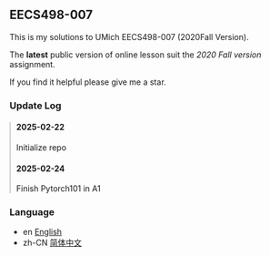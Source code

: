 ## EECS498-007
This is my solutions to UMich EECS498-007 (2020Fall Version).

The **latest** public version of online lesson suit the *2020 Fall version* assignment.

If you find it helpful please give me a star.
### Update Log
<div style="border-left: 2px solid #ccc; padding-left: 10px;">
  <h4>2025-02-22</h4>
  <p>Initialize repo</p>
  
  <h4>2025-02-24</h4>
  <p>Finish Pytorch101 in A1</p>
</div>

### Language
- en [English](README.md)
- zh-CN [简体中文](readme/readme_cn.md)